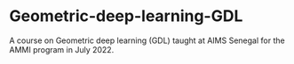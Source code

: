 # Geometric-deep-learning-GDL
A course on Geometric deep learning (GDL) taught at AIMS Senegal for the AMMI program in July 2022.
